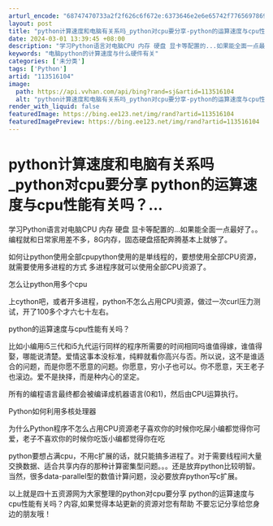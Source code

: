 ```yaml
---
arturl_encode: "68747470733a2f2f626c6f672e:6373646e2e6e65742f77656978696e5f33323131303930372f:61727469636c652f64657461696c732f313133353136313034"
layout: post
title: "python计算速度和电脑有关系吗_python对cpu要分享-python的运算速度与cpu性能有关吗..."
date: 2024-03-01 13:39:45 +08:00
description: "学习Python语言对电脑CPU 内存 硬盘 显卡等配置的...如果能全面一点最好了。。编程就和日常"
keywords: "电脑python的计算速度与什么硬件有关"
categories: ['未分类']
tags: ['Python']
artid: "113516104"
image:
  path: https://api.vvhan.com/api/bing?rand=sj&artid=113516104
  alt: "python计算速度和电脑有关系吗_python对cpu要分享-python的运算速度与cpu性能有关吗..."
render_with_liquid: false
featuredImage: https://bing.ee123.net/img/rand?artid=113516104
featuredImagePreview: https://bing.ee123.net/img/rand?artid=113516104
---
```


# python计算速度和电脑有关系吗_python对cpu要分享 python的运算速度与cpu性能有关吗？...

学习Python语言对电脑CPU 内存 硬盘 显卡等配置的...如果能全面一点最好了。。编程就和日常家用差不多，8G内存，固态硬盘搭配奔腾基本上就够了。

如何让python使用全部cpupython使用的是単线程的，要想使用全部CPU资源，就需要使用多进程的方式 多进程序就可以使用全部CPU资源了。

怎么让python用多个cpu

上cython吧，或者开多进程，python不怎么占用CPU资源，做过一次curl压力测试，开了100多个才六七十左右。

python的运算速度与cpu性能有关吗？

比如小编用i5三代和i5九代运行同样的程序所需要的时间相同吗谁值得嫁，谁值得娶，哪能说清楚。爱情这事本没标准，纯粹就看你高兴与否。所以说，这不是谁适合的问题，而是你愿不愿意的问题。你愿意，穷小子也可以。你不愿意，天王老子也滚边。爱不是抉择，而是种内心的坚定。

所有的编程语言最终都会被编译成机器语言(0和1)，然后由CPU运算执行。

Python如何利用多核处理器

为什么Python程序不怎么占用CPU资源老子喜欢你的时候你吃屎小编都觉得你可爱，老子不喜欢你的时候你吃饭小编都觉得你在吃

python要想占满cpu，不用c扩展的话，就只能搞多进程了。对于需要线程间大量交换数据、适合共享内存的那种计算密集型问题。。。还是放弃python比较明智。当然，很多data-parallel型的数值计算问题，没必要放弃python写c扩展。

以上就是四十五资源网为大家整理的python对cpu要分享 python的运算速度与cpu性能有关吗？内容,如果觉得本站更新的资源对您有帮助 不要忘记分享给您身边的朋友哦！